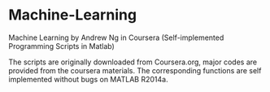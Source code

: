 # Machine-Learning
Machine Learning by Andrew Ng in Coursera (Self-implemented Programming Scripts in Matlab)

The scripts are originally downloaded from Coursera.org, major codes are provided from the coursera materials. 
The corresponding functions are self implemented without bugs on MATLAB R2014a.
